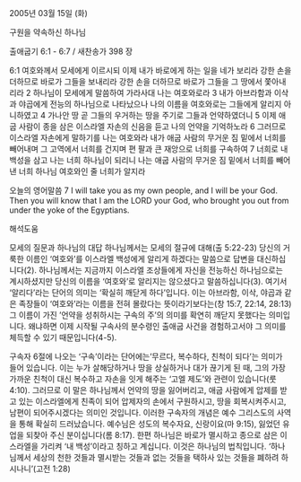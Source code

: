 2005년 03월 15일 (화)

구원을 약속하신 하나님



출애굽기 6:1 - 6:7 / 새찬송가 398 장


6:1 여호와께서 모세에게 이르시되 이제 내가 바로에게 하는 일을 네가 보리라 강한 손을 더하므로 바로가 그들을 보내리라 강한 손을 더하므로 바로가 그들을 그 땅에서 쫓아내리라 2 하나님이 모세에게 말씀하여 가라사대 나는 여호와로라 3 내가 아브라함과 이삭과 야곱에게 전능의 하나님으로 나타났으나 나의 이름을 여호와로는 그들에게 알리지 아니하였고 4 가나안 땅 곧 그들의 우거하는 땅을 주기로 그들과 언약하였더니 5 이제 애굽 사람이 종을 삼은 이스라엘 자손의 신음을 듣고 나의 언약을 기억하노라 6 그러므로 이스라엘 자손에게 말하기를 나는 여호와라 내가 애굽 사람의 무거운 짐 밑에서 너희를 빼어내며 그 고역에서 너희를 건지며 편 팔과 큰 재앙으로 너희를 구속하여 7 너희로 내 백성을 삼고 나는 너희 하나님이 되리니 나는 애굽 사람의 무거운 짐 밑에서 너희를 빼어낸 너희 하나님 여호와인 줄 너희가 알지라 

오늘의 영어말씀 
7 I will take you as my own people, and I will be your God. Then you will know that I am the LORD your God, who brought you out from under the yoke of the Egyptians.

해석도움





모세의 질문과 하나님의 대답 
하나님께서는 모세의 절규에 대해(출 5:22-23) 당신의 거룩한 이름인 ‘여호와’를 이스라엘 백성에게 알리게 하겠다는 말씀으로 답변을 대신하십니다(2). 하나님께서는 지금까지 이스라엘 조상들에게 자신을 전능하신 하나님으로는 계시하셨지만 당신의 이름을 ‘여호와’로 알리지는 않으셨다고 말씀하십니다(3). 여기서 ‘알리다’라는 단어의 의미는 ‘확실히 깨닫게 하다’입니다. 이는 아브라함, 이삭, 야곱과 같은 족장들이 ‘여호와’라는 이름을 전혀 몰랐다는 뜻이라기보다는(창 15:7, 22:14, 28:13) 그 이름이 가진 ’언약을 성취하시는 구속의 주’의 의미를 확연히 깨닫지 못했다는 의미입니다. 왜냐하면 이제 시작될 구속사의 분수령인 출애굽 사건을 경험하고서야 그 의미를 체득할 수 있기 때문입니다(4-5). 

구속자 
6절에 나오는 ‘구속’이라는 단어에는’무르다, 복수하다, 친척이 되다’는 의미가 들어 있습니다. 이는 누가 살해당하거나 땅을 상실하거나 대가 끊기게 된 때, 그의 가장 가까운 친척이 대신 복수하고 자손을 잇게 해주는 ‘고엘 제도’와 관련이 있습니다(룻 4:10). 그러므로 이 말은 하나님께서 언약의 땅을 잃어버리고, 애굽 사람에게 압제를 받고 있는 이스라엘에게 친족이 되어 압제자의 손에서 구원하시고, 땅을 회복시켜주시고, 남편이 되어주시겠다는 의미인 것입니다. 이러한 구속자의 개념은 예수 그리스도의 사역을 통해 확실히 드러났습니다. 예수님은 성도의 복수자요, 신랑이요(마 9:15), 잃었던 유업을 되찾아 주신 분이십니다(롬 8:17). 한편 하나님은 바로가 멸시하고 종으로 삼은 이스라엘을 가리켜 ‘내 백성’이라고 칭하고 계십니다. 이것은 하나님의 법칙입니다. ‘하나님께서 세상의 천한 것들과 멸시받는 것들과 없는 것들을 택하사 있는 것들을 폐하려 하시나니’(고전 1:28)